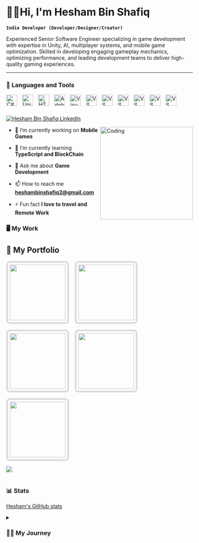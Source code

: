 # 🏄‍♂️Hi, I'm Hesham Bin Shafiq

**`Indie Developer (Developer/Designer/Creator)`**

Experienced Senior Software Engineer specializing in game development with expertise in Unity, AI, multiplayer systems, and mobile game optimization. Skilled in developing engaging gameplay mechanics, optimizing performance, and leading development teams to deliver high-quality gaming experiences.

---

### 🧰 Languages and Tools

<img align="left" alt="C# Logo" width="30px" style="padding-right:10px;" src="https://cdn.jsdelivr.net/gh/devicons/devicon/icons/csharp/csharp-original.svg" />
<img align="left" alt="Unity Logo" width="30px" style="padding-right:10px;" src="https://www.vectorlogo.zone/logos/unity3d/unity3d-icon.svg"/>
<img align="left" alt="HTML5" width="30px" style="padding-right:10px;" src="https://cdn.jsdelivr.net/gh/devicons/devicon/icons/html5/html5-plain.svg" />
<img align="left" alt="Adobe Photoshop" width="30px" style="padding-right:10px;" src="https://upload.wikimedia.org/wikipedia/commons/a/af/Adobe_Photoshop_CC_icon.svg" />
<img align="left" alt="Visual Studio" width="30px" style="padding-right:10px;" src="https://cdn.jsdelivr.net/gh/devicons/devicon/icons/visualstudio/visualstudio-plain.svg" />
<img align="left" alt="VS Code" width="30px" style="padding-right:10px;" src="https://cdn.jsdelivr.net/gh/devicons/devicon/icons/vscode/vscode-original.svg" />
<img align="left" alt="VS Code" width="30px" style="padding-right:10px;" src="https://www.vectorlogo.zone/logos/android/android-official.svg"/>
<img align="left" alt="VS Code" width="30px" style="padding-right:10px;" src="https://www.vectorlogo.zone/logos/trello/trello-icon.svg"/>
<img align="left" alt="VS Code" width="30px" style="padding-right:10px;" src="https://www.vectorlogo.zone/logos/figma/figma-icon.svg"/>
<img align="left" alt="VS Code" width="30px" style="padding-right:10px;" src="https://www.vectorlogo.zone/logos/github/github-tile.svg"/>
<img align="left" alt="VS Code" width="30px" style="padding-right:10px;" src="https://www.vectorlogo.zone/logos/slack/slack-tile.svg"/>
<br />

#
<p align="left">
    <a href="https://www.linkedin.com/in/gamedeveloper-unity/" target="_blank">
        <img src="https://img.shields.io/badge/LinkedIn-Connect-blue?style=for-the-badge&logo=linkedin" alt="Hesham Bin Shafiq LinkedIn">
    </a>
</p>
<img align="right" alt="Coding" width="250" src="https://cdn.dribbble.com/users/1162077/screenshots/3848914/programmer.gif">

- 🔭 I’m currently working on **Mobile Games**

- 🌱 I’m currently learning **TypeScript and BlockChain**

- 💬 Ask me about **Game Development**

- 📫 How to reach me **heshambinshafiq2@gmail.com**

- ⚡ Fun fact **I love to travel and Remote Work**

### 🖥️ My Work

## 🎨 My Portfolio
<div style="display: flex; justify-content: flex-start; align-items: center; gap: 15px; flex-wrap: wrap;">
    <a href="https://www.artstation.com/artwork/kNnrol">
        <img src="https://cdna.artstation.com/p/assets/images/images/085/672/264/large/hesham-shafiq-screen-shot-2022-08-26-at-12-50-53-am.jpg?1741350267" 
             width="150" height="150" 
             style="border: 5px solid #ddd; border-radius: 10px; padding: 5px; object-fit: cover;"/>
    </a>
    <a href="https://www.artstation.com/artwork/2B1X3A">
        <img src="https://cdna.artstation.com/p/assets/images/images/085/684/302/large/hesham-shafiq-car-wash.jpg?1741372017" 
             width="150" height="150" 
             style="border: 5px solid #ddd; border-radius: 10px; padding: 5px; object-fit: cover;"/>
    </a>
    <a href="https://www.artstation.com/artwork/kNn8Ry">
        <img src="https://cdnb.artstation.com/p/assets/images/images/085/683/891/large/hesham-shafiq-screen-shot-2024-04-18-at-3-01-29-am.jpg?1741371127" 
             width="150" height="150" 
             style="border: 5px solid #ddd; border-radius: 10px; padding: 5px; object-fit: cover;"/>
    </a>
    <a href="https://www.artstation.com/artwork/AZgNWV">
        <img src="https://cdnb.artstation.com/p/assets/images/images/085/684/159/large/hesham-shafiq-screen-shot-2024-04-18-at-1-09-21-am.jpg?1741371587" 
             width="150" height="150" 
             style="border: 5px solid #ddd; border-radius: 10px; padding: 5px; object-fit: cover;"/>
    </a>
    <a href="https://www.artstation.com/artwork/P6N1K1">
        <img src="https://cdnb.artstation.com/p/assets/images/images/085/684/519/large/hesham-shafiq-screen-shot-2024-04-18-at-2-10-49-am.jpg?1741372457" 
             width="150" height="150" 
             style="border: 5px solid #ddd; border-radius: 10px; padding: 5px; object-fit: cover;"/>
    </a>
</div>


[<img src="https://custom-icon-badges.demolab.com/badge/-View%20My%20Portfolio-blue?style=for-the-badge&logo=artstation&logoColor=white"/>](https://www.artstation.com/heshamshafiq3)

#

### 📊 Stats

[Hesham's GitHub stats](https://github-readme-stats.vercel.app/api?username=heshambb&show_icons=true&theme=gruvbox)

<details>
 <summary><h3>👨‍💻 My Journey</h3></summary>
  I started my coding journey as a passionate developer eager to explore the world of game development. With a deep curiosity for how games are built, I immersed myself in Unity, mastering C# and game mechanics while refining my skills in performance optimization, AI behavior, and immersive gameplay experiences. Over the years, I have worked on diverse projects, from casual mobile games to complex WebGL experiences, pushing the boundaries of interactive entertainment.
  Now, I stand at a new turning point. With over six years of experience in Unity game development, I know that the next level awaits—whether it's launching my own game, building a standout gaming experience, or expanding my reach through YouTube to inspire and educate even more aspiring developers. The journey is far from over, and I’m ready to take on the next challenge

